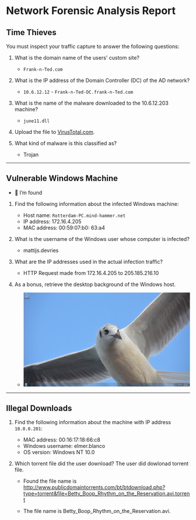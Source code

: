 # Network Forensic Analysis Report

## Time Thieves 
You must inspect your traffic capture to answer the following questions:

1. What is the domain name of the users' custom site?

   - `Frank-n-Ted.com`
 
2. What is the IP address of the Domain Controller (DC) of the AD network?

   - `10.6.12.12` - `Frank-n-Ted-DC.frank-n-Ted.com`

3. What is the name of the malware downloaded to the 10.6.12.203 machine?

   - `june11.dll` 
4. Upload the file to [VirusTotal.com](https://www.virustotal.com/gui/). 

5. What kind of malware is this classified as?
    
    - Trojan    
---
## Vulnerable Windows Machine
    
 - 👀 I’m found 

1. Find the following information about the infected Windows machine: 
    - Host name: `Rotterdam-PC.mind-hammer.net`
    - IP address: 172.16.4.205
    - MAC address: 00:59:07:b0: 63:a4
    
2. What is the username of the Windows user whose computer is infected?
    - mattijs.devries
3. What are the IP addresses used in the actual infection traffic?

    - HTTP Request made from 172.16.4.205 to 205.185.216.10

4. As a bonus, retrieve the desktop background of the Windows host.

    - ![Desktop-Bkg?](https://github.com/iastoneCO/Final-Project/blob/4ca75c74d3cd146801c8972626649b82f36e809b/Images/empty.gif%253fss&ss1img.jpg)
---

## Illegal Downloads

1. Find the following information about the machine with IP address `10.0.0.201`:
    - MAC address: 00:16:17:18:66:c8
    - Windows username: elmer.blanco
    - OS version: Windows NT 10.0

2. Which torrent file did the user download?
 The user did dowlonad torrent file.  
 
   - Found the file name is http://www.publicdomaintorrents.com/bt/btdownload.php?type=torrent&file=Betty_Boop_Rhythm_on_the_Reservation.avi.torrent

   - The file name is Betty_Boop_Rhythm_on_the_Reservation.avi. 
